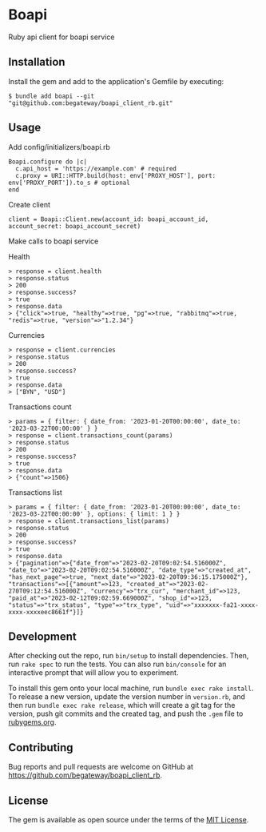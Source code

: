 # Boapi

Ruby api client for boapi service

## Installation

Install the gem and add to the application's Gemfile by executing:

    $ bundle add boapi --git "git@github.com:begateway/boapi_client_rb.git"

## Usage

Add config/initializers/boapi.rb

```
Boapi.configure do |c|
  c.api_host = 'https://example.com' # required
  c.proxy = URI::HTTP.build(host: env['PROXY_HOST'], port: env['PROXY_PORT']).to_s # optional
end
```

Create client

`client = Boapi::Client.new(account_id: boapi_account_id, account_secret: boapi_account_secret)`

Make calls to boapi service

Health

```
> response = client.health
> response.status 
> 200
> response.success?
> true
> response.data
> {"click"=>true, "healthy"=>true, "pg"=>true, "rabbitmq"=>true, "redis"=>true, "version"=>"1.2.34"}
```

Currencies

```
> response = client.currencies
> response.status 
> 200
> response.success?
> true
> response.data
> ["BYN", "USD"]
```

Transactions count

```
> params = { filter: { date_from: '2023-01-20T00:00:00', date_to: '2023-03-22T00:00:00' } }
> response = client.transactions_count(params)
> response.status 
> 200
> response.success?
> true
> response.data
> {"count"=>1506}
```

Transactions list

```
> params = { filter: { date_from: '2023-01-20T00:00:00', date_to: '2023-03-22T00:00:00' }, options: { limit: 1 } }
> response = client.transactions_list(params)
> response.status 
> 200
> response.success?
> true
> response.data
> {"pagination"=>{"date_from"=>"2023-02-20T09:02:54.516000Z", "date_to"=>"2023-02-20T09:02:54.516000Z", "date_type"=>"created_at", "has_next_page"=>true, "next_date"=>"2023-02-20T09:36:15.175000Z"}, "transactions"=>[{"amount"=>123, "created_at"=>"2023-02-270T09:12:54.516000Z", "currency"=>"trx_cur", "merchant_id"=>123, "paid_at"=>"2023-02-12T09:02:59.669000Z", "shop_id"=>123, "status"=>"trx_status", "type"=>"trx_type", "uid"=>"xxxxxxx-fa21-xxxx-xxxx-xxxxeec8661f"}]}
```


## Development

After checking out the repo, run `bin/setup` to install dependencies. Then, run `rake spec` to run the tests. You can also run `bin/console` for an interactive prompt that will allow you to experiment.

To install this gem onto your local machine, run `bundle exec rake install`. To release a new version, update the version number in `version.rb`, and then run `bundle exec rake release`, which will create a git tag for the version, push git commits and the created tag, and push the `.gem` file to [rubygems.org](https://rubygems.org).

## Contributing

Bug reports and pull requests are welcome on GitHub at https://github.com/begateway/boapi_client_rb.

## License

The gem is available as open source under the terms of the [MIT License](https://opensource.org/licenses/MIT).
